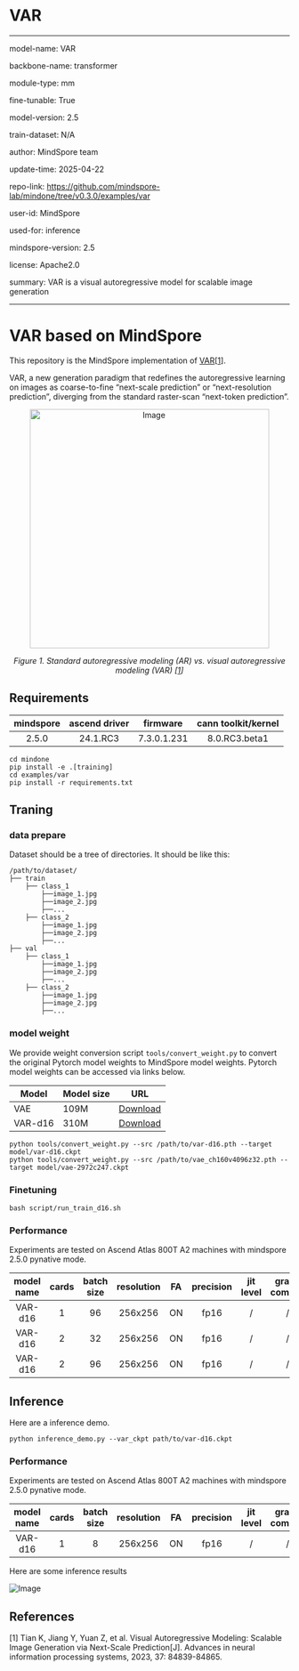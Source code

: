# VAR

---

model-name: VAR

backbone-name: transformer

module-type: mm

fine-tunable: True

model-version: 2.5

train-dataset: N/A

author: MindSpore team

update-time: 2025-04-22

repo-link: <https://github.com/mindspore-lab/mindone/tree/v0.3.0/examples/var>

user-id: MindSpore

used-for: inference

mindspore-version: 2.5

license: Apache2.0

summary: VAR is a visual autoregressive model for scalable image generation

---

# VAR based on MindSpore

This repository is the MindSpore implementation of [VAR](https://arxiv.org/abs/2404.02905)[<a href="#references">1</a>].

VAR, a new generation paradigm that redefines the autoregressive learning on images as coarse-to-fine “next-scale prediction” or “next-resolution prediction”, diverging from the standard raster-scan “next-token prediction”.

<p align="center">
  <img width="430" alt="Image" src="https://gitee.com/liuchuting/hub/raw/source/mshub_res/assets/mindspore/2.5/source/425350431-1e1024b4-61b4-49a8-9628-bda3ea4bd6ea.png" />
</p>
<p align="center">
  <em> Figure 1. Standard autoregressive modeling (AR) vs. visual autoregressive modeling (VAR) [<a href="#references">1</a>] </em>
</p>

## Requirements

| mindspore | ascend driver |  firmware   | cann toolkit/kernel |
| :-------: | :-----------: | :---------: | :-----------------: |
|   2.5.0   |   24.1.RC3    | 7.3.0.1.231 |    8.0.RC3.beta1    |

```shell
cd mindone
pip install -e .[training]
cd examples/var
pip install -r requirements.txt
```

## Traning

### data prepare

Dataset should be a tree of directories. It should be like this:

```text
/path/to/dataset/
├── train
    ├── class_1
        ├──image_1.jpg
        ├──image_2.jpg
        ├──...
    ├── class_2
        ├──image_1.jpg
        ├──image_2.jpg
        ├──...
├── val
    ├── class_1
        ├──image_1.jpg
        ├──image_2.jpg
        ├──...
    ├── class_2
        ├──image_1.jpg
        ├──image_2.jpg
        ├──...
```

### model weight

We provide weight conversion script `tools/convert_weight.py` to convert the original Pytorch model weights to MindSpore model weights. Pytorch model weights can be accessed via links below.

| Model   | Model size | URL                                                                                     |
| ------- | ---------- | --------------------------------------------------------------------------------------- |
| VAE     | 109M       | [Download](https://huggingface.co/FoundationVision/var/blob/main/vae_ch160v4096z32.pth) |
| VAR-d16 | 310M       | [Download](https://huggingface.co/FoundationVision/var/blob/main/var_d16.pth)           |

```shell
python tools/convert_weight.py --src /path/to/var-d16.pth --target model/var-d16.ckpt
python tools/convert_weight.py --src /path/to/vae_ch160v4096z32.pth --target model/vae-2972c247.ckpt
```

### Finetuning

```shell
bash script/run_train_d16.sh
```

### Performance

Experiments are tested on Ascend Atlas 800T A2 machines with mindspore 2.5.0 pynative mode.

| model name | cards | batch size | resolution | FA  | precision | jit level | graph compile | s/step | img/s  |
| :--------: | :---: | :--------: | :--------: | :-: | :-------: | :-------: | :-----------: | :----: | :----: |
|  VAR-d16   |   1   |     96     |  256x256   | ON  |   fp16    |     /     |       /       |  1.70  | 56.47  |
|  VAR-d16   |   2   |     32     |  256x256   | ON  |   fp16    |     /     |       /       |  0.71  | 90.14  |
|  VAR-d16   |   2   |     96     |  256x256   | ON  |   fp16    |     /     |       /       |  1.75  | 109.71 |

## Inference

Here are a inference demo.

```shell
python inference_demo.py --var_ckpt path/to/var-d16.ckpt
```

### Performance

Experiments are tested on Ascend Atlas 800T A2 machines with mindspore 2.5.0 pynative mode.

| model name | cards | batch size | resolution | FA  | precision | jit level | graph compile | s/img |
| :--------: | :---: | :--------: | :--------: | :-: | :-------: | :-------: | :-----------: | :---: |
|  VAR-d16   |   1   |     8      |  256x256   | ON  |   fp16    |     /     |       /       | 0.32  |

Here are some inference results

<p float="center">
  <img alt="Image" src="https://gitee.com/liuchuting/hub/raw/source/mshub_res/assets/mindspore/2.5/source/425404361-5a8da3e4-93bb-4f1d-b8c3-ddda290c5bcd.png" />
</p>

## References

[1] Tian K, Jiang Y, Yuan Z, et al. Visual Autoregressive Modeling: Scalable Image Generation via Next-Scale Prediction[J]. Advances in neural information processing systems, 2023, 37: 84839-84865.
